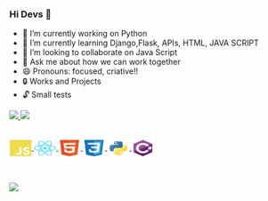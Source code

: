 ### Hi Devs 👋



- 🔭 I’m currently working on Python
- 🌱 I’m currently learning Django,Flask, APIs, HTML, JAVA SCRIPT
- 👯 I’m looking to collaborate on Java Script
- 💬 Ask me about how we can work together
- 😄 Pronouns: focused, criative!!
- 🔒 Works and Projects
- 🔓 Small tests


<div>
  <a href="https://github.com/mmicheli">
  <img height="150em" src="https://github-readme-stats.vercel.app/api?username=mmicheli&show_icons=true&theme=dracula&include_all_commits=true&count_private=true"/>
  <img height="150em" src="https://github-readme-stats.vercel.app/api/top-langs/?username=mmicheli&layout=compact&langs_count=16&theme=dracula"/>
  
<div style="display: inline_block"><br>
  <div style="display: inline_block"><br>
  <img align="center" alt="MI-Js" height="30" width="40" src="https://raw.githubusercontent.com/devicons/devicon/master/icons/javascript/javascript-plain.svg">
  <img align="center" alt="MI-React" height="30" width="40" src="https://raw.githubusercontent.com/devicons/devicon/master/icons/react/react-original.svg">
  <img align="center" alt="MI-HTML" height="30" width="40" src="https://raw.githubusercontent.com/devicons/devicon/master/icons/html5/html5-original.svg">
  <img align="center" alt="MI-CSS" height="30" width="40" src="https://raw.githubusercontent.com/devicons/devicon/master/icons/css3/css3-original.svg">
  <img align="center" alt="MI-Python" height="30" width="40" src="https://raw.githubusercontent.com/devicons/devicon/master/icons/python/python-original.svg">
  <img align="center" alt="MI-Csharp" height="30" width="40" src="https://raw.githubusercontent.com/devicons/devicon/master/icons/csharp/csharp-original.svg">
  
 ##
 
</div> 
  
  <br>
  <div>
  <a href="https://www.linkedin.com/in/micheli-m-83958020b/" target="_blank"><img src="https://img.shields.io/badge/-LinkedIn-%230077B5?style=for-the-badge&logo=linkedin&logoColor=white" target="_blank"></a> 

